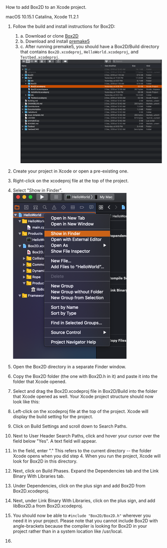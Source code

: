 How to add Box2D to an Xcode project.

macOS 10.15.1 Catalina, Xcode 11.2.1

1. Follow the build and install instructions for Box2D:
    1. a. Download or clone [Box2D](https://github.com/erincatto/Box2D)
    1. b. Download and install [premake5](https://premake.github.io/index.html)
    1. c. After running premake5, you should have a Box2D/Build directory that contains `Box2D.xcodeproj`, `HelloWorld.xcodeproj`, and `Testbed.xcodeproj`.
    ![Box2D after premake5](https://github.com/willowell/Box2D-Xcode11-directions/blob/master/Box2D_after_premake.png)
1. Create your project in Xcode or open a pre-existing one.
1. Right-click on the xcodeproj file at the top of the project.
1. Select "Show in Finder". 
    ![Select xcodeproj](https://github.com/willowell/Box2D-Xcode11-directions/blob/master/Select_xcodeproj.png)
    
1. Open the Box2D directory in a separate Finder window.
1. Copy the Box2D folder (the one with Box2D.h in it) and paste it into the folder that Xcode opened.
1. Select and drag the Box2D.xcodeproj file in Box2D/Build into the folder that Xcode opened as well. Your Xcode project structure should now look like this:

1. Left-click on the xcodeproj file at the top of the project. Xcode will display the build setting for the project. 
1. Click on Build Settings and scroll down to Search Paths.
1. Next to User Header Search Paths, click and hover your cursor over the field below "Yes". A text field will appear.
1. In the field, enter "." This refers to the current directory -- the folder Xcode opens when you did step 4. When you run the project, Xcode will look for Box2D in this directory.
1. Next, click on Build Phases. Expand the Dependencies tab and the Link Binary With Libraries tab.
1. Under Dependencies, click on the plus sign and add Box2D from Box2D.xcodeproj.
1. Next, under Link Binary With Libraries, click on the plus sign, and add libBox2D.a from Box2D.xcodeproj.
1. You should now be able to `#include "Box2D/Box2D.h"` wherever you need it in your project. Please note that you cannot include Box2D with angle-brackets because the compiler is looking for Box2D in your project rather than in a system location like /usr/local.
1. 
